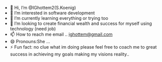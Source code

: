 - 👋 Hi, I’m @IGhottem2(S.Koenig)
- 👀 I’m interested in software development  
- 🌱 I’m currently learning everything or trying too
- 💞️ I’m looking to create financial wealth and success for myself using technology (need job)
- 📫 How to reach me email .. ighottem@gmail.com
- 😄 Pronouns:She ...
- ⚡ Fun fact: no clue what im doing please feel free to coach me to great success in achieving my goals making my visions reality..

<!---
IGhottem2/IGhottem2 is a ✨ special ✨ repository because its `README.md` (this file) appears on your GitHub profile.
You can click the Preview link to take a look at your changes.
--->
